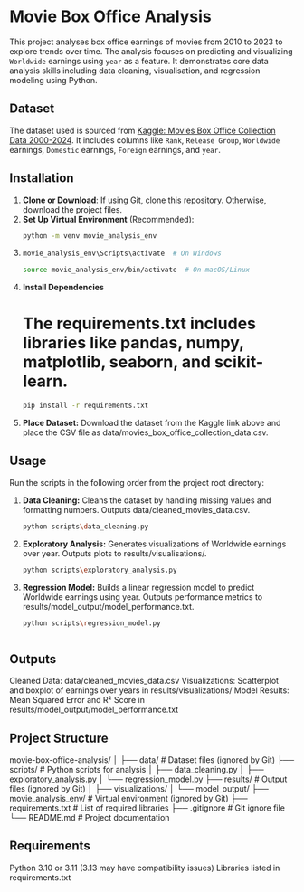 # Movie Box Office Analysis

This project analyses box office earnings of movies from 2010 to 2023 to explore trends over time. The analysis focuses on predicting and visualizing `Worldwide` earnings using `year` as a feature. It demonstrates core data analysis skills including data cleaning, visualisation, and regression modeling using Python.

## Dataset
The dataset used is sourced from [Kaggle: Movies Box Office Collection Data 2000-2024](https://www.kaggle.com/datasets/parthdande/movies-box-office-collection-data-2000-2024). It includes columns like `Rank`, `Release Group`, `Worldwide` earnings, `Domestic` earnings, `Foreign` earnings, and `year`.


## Installation
1. **Clone or Download**: If using Git, clone this repository. Otherwise, download the project files.
2. **Set Up Virtual Environment** (Recommended):
   ```bash
   python -m venv movie_analysis_env
   
3. ``` bash
   movie_analysis_env\Scripts\activate  # On Windows
   ```
   ```bash
   source movie_analysis_env/bin/activate  # On macOS/Linux
4. **Install Dependencies**
    # The requirements.txt includes libraries like pandas, numpy, matplotlib, seaborn, and scikit-learn.
    ```bash
    pip install -r requirements.txt
   
5. **Place Dataset:** Download the dataset from the Kaggle link above and place the CSV file as data/movies_box_office_collection_data.csv.

## Usage
Run the scripts in the following order from the project root directory:

1. **Data Cleaning:**
   Cleans the dataset by handling missing values and formatting numbers.
   Outputs data/cleaned_movies_data.csv.
    ```bash
    python scripts\data_cleaning.py

    
3. **Exploratory Analysis:**
   Generates visualizations of Worldwide earnings over year.
   Outputs plots to results/visualisations/.
    ```bash
    python scripts\exploratory_analysis.py

    
5. **Regression Model:**
   Builds a linear regression model to predict Worldwide earnings using year.
   Outputs performance metrics to results/model_output/model_performance.txt.
    ```bash
    python scripts\regression_model.py
    
    

## Outputs

Cleaned Data: data/cleaned_movies_data.csv
Visualizations: Scatterplot and boxplot of earnings over years in results/visualizations/
Model Results: Mean Squared Error and R² Score in results/model_output/model_performance.txt

## Project Structure

movie-box-office-analysis/
│
├── data/                      # Dataset files (ignored by Git)
├── scripts/                   # Python scripts for analysis
│   ├── data_cleaning.py
│   ├── exploratory_analysis.py
│   └── regression_model.py
├── results/                   # Output files (ignored by Git)
│   ├── visualizations/
│   └── model_output/
├── movie_analysis_env/        # Virtual environment (ignored by Git)
├── requirements.txt           # List of required libraries
├── .gitignore                # Git ignore file
└── README.md                 # Project documentation

## Requirements

Python 3.10 or 3.11 (3.13 may have compatibility issues)
Libraries listed in requirements.txt
